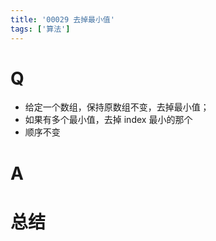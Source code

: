 ```yaml
---
title: '00029 去掉最小值'
tags: ['算法']
---
```


# Q

- 给定一个数组，保持原数组不变，去掉最小值；
- 如果有多个最小值，去掉 index 最小的那个
- 顺序不变

# A



# 总结



<script>
  function func(arr) {
    let min = arr[0]
    let index = 0
    for (let i = 1; i < arr.length; i++) {
      const x = arr[i]
      if (x < min) {
        min = x
        index = i
      }
    }
    arr.splice(index, 1)
    return arr
  }
  console.log(func([1, 2, 0, 3, 4, 5]))
  
</script>